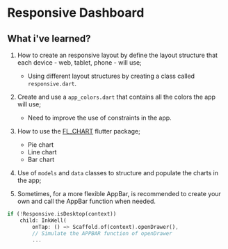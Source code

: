 # Responsive Dashboard

## What i've learned?

1. How to create an responsive layout by define the layout structure that each
device - web, tablet, phone - will use;

   - Using different layout structures by creating a class called `responsive.dart`.

2. Create and use a `app_colors.dart` that contains all the colors the app will use;

   - Need to improve the use of constraints in the app.

3. How to use the [FL_CHART](https://pub.dev/packages/fl_chart) flutter package;

   - Pie chart
   - Line chart
   - Bar chart

4. Use of `models` and `data` classes to structure and populate the charts in the app;

5. Sometimes, for a more flexible AppBar, is recommended to create your own and
call the AppBar function when needed.

```dart
if (!Responsive.isDesktop(context))
    child: InkWell(
        onTap: () => Scaffold.of(context).openDrawer(),
        // Simulate the APPBAR function of openDrawer
        ...
```
